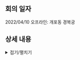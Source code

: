 ## 회의 일자
2022/04/10 오프라인: 개포동 경복궁

## 상세 내용

<details>
<summary>접기/펼치기</summary>
<div markdown="1">

### 담당 분야

|ID|FE/BE|비고|
|--|--|--|
|skim|FE/BE||
|spark|FE/BE||
|joopark|FE/BE||
|hybae|FE/BE||
|hyungyyo|보안|취약점, 해결 방안 등|
|jinbekim|BE||
|juhpark|?||
|kkim|?|User, Profile 등 하고싶어요|

#### hyungyyo: 보안
코드 리뷰하면서 보안 이슈 check 후 처리하는 것 필요! : hyungyyo    
다만 이런 작업은 어느 정도 개발이 진행되야 하므로 초반에는 CI/CD, 코드분석    
이야기해야 하는 것: 공격 범위    
웹 취약점은 git wiki에 취약점 보고서    

<hr>

### Commit Message Convention
format이 통일되지 않아 수정내용 확인하기 어려움    
n자 이하, 한국어/영어로만, 이런 식으로 규칙 정하기    
최종 결정: 
```
:깃모지: [이슈번호] [기능이름] 구현내용
무적권 영어
```

**참고 링크**    
https://blog.ull.im/engineering/2019/03/10/logs-on-git.html    
https://gitmoji.dev/    

### Log Convention
쓸모있는 vscode extensions
```
Comment Anchors (TODO, FIXME 등)
Git Graph (Github 커밋 트리로 보여줌)
Git History
Git Lens
Git Blame
Prettier
```

### Coding Convention
**내부 함수나 모듈에 대한 주석 양식**    
: JSDoc
```
/**
 * [description]
 *
 * @param ~~
 * @returns ~~
 이런식으로
 */
```

**Branch, Issue**
Front/Back

<hr>

</div>
</details>